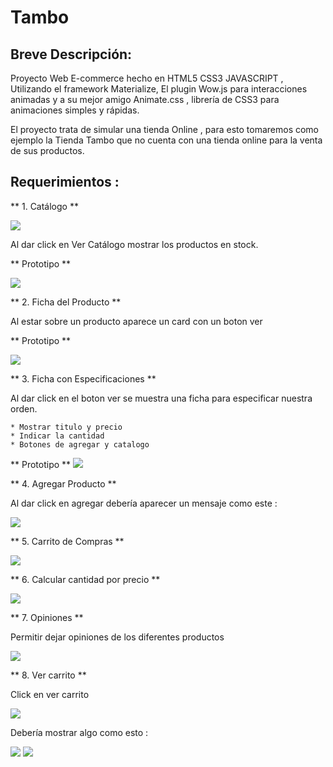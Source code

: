 # Tambo

## Breve Descripción:

Proyecto Web E-commerce hecho en HTML5 CSS3 JAVASCRIPT , Utilizando el framework Materialize, El plugin Wow.js para interacciones animadas y a su mejor amigo Animate.css , librería de CSS3 para animaciones simples y rápidas.

El proyecto trata de simular una tienda Online , para esto tomaremos como ejemplo la Tienda Tambo que no cuenta con una tienda online para la venta de sus productos.

## Requerimientos :
** 1. Catálogo **

![](http://i68.tinypic.com/30xeb77.png)

Al dar click en Ver Catálogo mostrar los productos en stock.

** Prototipo **

![](http://i68.tinypic.com/35hp7rb.png)


** 2. Ficha del Producto **

Al estar sobre un producto aparece un card con un boton ver 

** Prototipo **

![](http://i64.tinypic.com/2q0o9wh.png)

** 3. Ficha con Especificaciones **

Al dar click en el boton ver se muestra una ficha para especificar nuestra orden.

    * Mostrar titulo y precio
    * Indicar la cantidad
    * Botones de agregar y catalogo  

** Prototipo **
![](http://i64.tinypic.com/2f0850m.png)

** 4. Agregar Producto **

Al dar click en agregar debería aparecer un mensaje como este :

![](http://i66.tinypic.com/15zobkg.png)

** 5. Carrito de Compras **

![](http://i65.tinypic.com/xo35a0.png)

** 6. Calcular cantidad por precio ** 

![](http://i64.tinypic.com/ibgxgo.png)

** 7. Opiniones ** 

Permitir dejar opiniones de los diferentes productos

![](http://i68.tinypic.com/2hhhue1.png)

** 8. Ver carrito **

Click en ver carrito

![](http://i63.tinypic.com/2128uu.png)

Debería mostrar algo como esto :

![](http://i66.tinypic.com/a3flsx.png)
![](http://i65.tinypic.com/5d6m2e.png)










